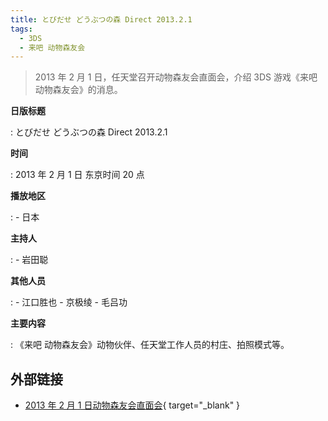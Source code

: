 ```yaml
---
title: とびだせ どうぶつの森 Direct 2013.2.1
tags:
  - 3DS
  - 来吧 动物森友会
---
```


> 2013 年 2 月 1 日，任天堂召开动物森友会直面会，介绍 3DS 游戏《来吧 动物森友会》的消息。

**日版标题**

:   とびだせ どうぶつの森 Direct 2013.2.1

**时间**

:   2013 年 2 月 1 日 东京时间 20 点

**播放地区**

:   - 日本

**主持人**

:   - 岩田聪

**其他人员**

:   - 江口胜也
    - 京极绫
    - 毛吕功

**主要内容**

:   《来吧 动物森友会》动物伙伴、任天堂工作人员的村庄、拍照模式等。

## 外部链接

- [2013 年 2 月 1 日动物森友会直面会](https://www.bilibili.com/video/BV1LE411572q/){ target="_blank" }
